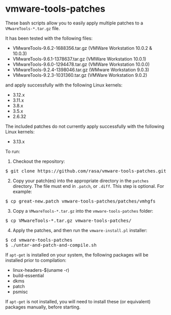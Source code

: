 vmware-tools-patches
====================

These bash scripts allow you to easily apply multiple patches to a `VMwareTools-*.tar.gz` file.

It has been tested with the following files:

* VMwareTools-9.6.2-1688356.tar.gz (VMWare Workstation 10.0.2 & 10.0.3)
* VMwareTools-9.6.1-1378637.tar.gz (VMWare Workstation 10.0.1)
* VMwareTools-9.6.0-1294478.tar.gz (VMWare Workstation 10.0.0)
* VMwareTools-9.2.4-1398046.tar.gz (WMware Workstation 9.0.3)
* VMwareTools-9.2.3-1031360.tar.gz (VMWare Workstation 9.0.2)

and apply successfully with the following Linux kernels:

* 3.12.x
* 3.11.x
* 3.8.x
* 3.5.x
* 2.6.32

The included patches do not currently apply successfully with the following Linux kernels:

* 3.13.x

To run:

1. Checkout the repository:
<pre>
$ git clone https://github.com/rasa/vmware-tools-patches.git
</pre>
2. Copy your patch(es) into the appropriate directory in the `patches` directory. The file must end in `.patch`, or `.diff`. This step is optional. For example:
<pre>
$ cp great-new.patch vmware-tools-patches/patches/vmhgfs
</pre>
3. Copy a `VMwareTools-*.tar.gz` into the `vmware-tools-patches` folder:
<pre>
$ cp VMwareTools-*.tar.gz vmware-tools-patches/
</pre>
4. Apply the patches, and then run the `vmware-install.pl` installer:
<pre>
$ cd vmware-tools-patches
$ ./untar-and-patch-and-compile.sh
</pre>

If `apt-get` is installed on your system, the following packages will be installed prior to compilation:

* linux-headers-$(uname -r)
* build-essential
* dkms
* patch
* psmisc

If `apt-get` is not installed, you will need to install these (or equivalent) packages manually, before starting.
